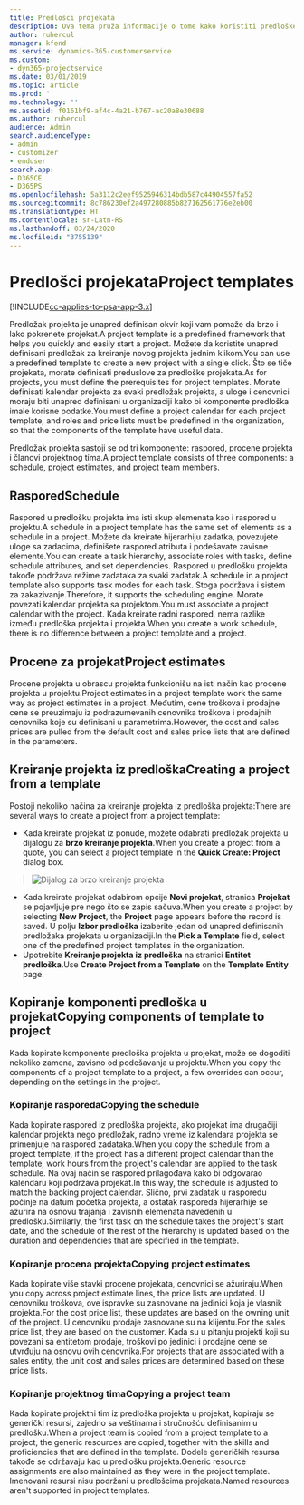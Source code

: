 ```yaml
---
title: Predlošci projekata
description: Ova tema pruža informacije o tome kako koristiti predloške projekta za brzo podešavanje projekta.
author: ruhercul
manager: kfend
ms.service: dynamics-365-customerservice
ms.custom:
- dyn365-projectservice
ms.date: 03/01/2019
ms.topic: article
ms.prod: ''
ms.technology: ''
ms.assetid: f0161bf9-af4c-4a21-b767-ac20a8e30688
ms.author: ruhercul
audience: Admin
search.audienceType:
- admin
- customizer
- enduser
search.app:
- D365CE
- D365PS
ms.openlocfilehash: 5a3112c2eef9525946314bdb587c44904557fa52
ms.sourcegitcommit: 8c786230ef2a497280885b827162561776e2eb00
ms.translationtype: HT
ms.contentlocale: sr-Latn-RS
ms.lasthandoff: 03/24/2020
ms.locfileid: "3755139"
---
```

# <a name="project-templates"></a><span data-ttu-id="fccf1-103">Predlošci projekata</span><span class="sxs-lookup"><span data-stu-id="fccf1-103">Project templates</span></span> 

[!INCLUDE[cc-applies-to-psa-app-3.x](../includes/cc-applies-to-psa-app-3x.md)]

<span data-ttu-id="fccf1-104">Predložak projekta je unapred definisan okvir koji vam pomaže da brzo i lako pokrenete projekat.</span><span class="sxs-lookup"><span data-stu-id="fccf1-104">A project template is a predefined framework that helps you quickly and easily start a project.</span></span> <span data-ttu-id="fccf1-105">Možete da koristite unapred definisani predložak za kreiranje novog projekta jednim klikom.</span><span class="sxs-lookup"><span data-stu-id="fccf1-105">You can use a predefined template to create a new project with a single click.</span></span> <span data-ttu-id="fccf1-106">Što se tiče projekata, morate definisati preduslove za predloške projekata.</span><span class="sxs-lookup"><span data-stu-id="fccf1-106">As for projects, you must define the prerequisites for project templates.</span></span> <span data-ttu-id="fccf1-107">Morate definisati kalendar projekta za svaki predložak projekta, a uloge i cenovnici moraju biti unapred definisani u organizaciji kako bi komponente predloška imale korisne podatke.</span><span class="sxs-lookup"><span data-stu-id="fccf1-107">You must define a project calendar for each project template, and roles and price lists must be predefined in the organization, so that the components of the template have useful data.</span></span>

<span data-ttu-id="fccf1-108">Predložak projekta sastoji se od tri komponente: raspored, procene projekta i članovi projektnog tima.</span><span class="sxs-lookup"><span data-stu-id="fccf1-108">A project template consists of three components: a schedule, project estimates, and project team members.</span></span>

## <a name="schedule"></a><span data-ttu-id="fccf1-109">Raspored</span><span class="sxs-lookup"><span data-stu-id="fccf1-109">Schedule</span></span>

<span data-ttu-id="fccf1-110">Raspored u predlošku projekta ima isti skup elemenata kao i raspored u projektu.</span><span class="sxs-lookup"><span data-stu-id="fccf1-110">A schedule in a project template has the same set of elements as a schedule in a project.</span></span> <span data-ttu-id="fccf1-111">Možete da kreirate hijerarhiju zadatka, povezujete uloge sa zadacima, definišete raspored atributa i podešavate zavisne elemente.</span><span class="sxs-lookup"><span data-stu-id="fccf1-111">You can create a task hierarchy, associate roles with tasks, define schedule attributes, and set dependencies.</span></span> <span data-ttu-id="fccf1-112">Raspored u predlošku projekta takođe podržava režime zadataka za svaki zadatak.</span><span class="sxs-lookup"><span data-stu-id="fccf1-112">A schedule in a project template also supports task modes for each task.</span></span> <span data-ttu-id="fccf1-113">Stoga podržava i sistem za zakazivanje.</span><span class="sxs-lookup"><span data-stu-id="fccf1-113">Therefore, it supports the scheduling engine.</span></span> <span data-ttu-id="fccf1-114">Morate povezati kalendar projekta sa projektom.</span><span class="sxs-lookup"><span data-stu-id="fccf1-114">You must associate a project calendar with the project.</span></span> <span data-ttu-id="fccf1-115">Kada kreirate radni raspored, nema razlike između predloška projekta i projekta.</span><span class="sxs-lookup"><span data-stu-id="fccf1-115">When you create a work schedule, there is no difference between a project template and a project.</span></span>

## <a name="project-estimates"></a><span data-ttu-id="fccf1-116">Procene za projekat</span><span class="sxs-lookup"><span data-stu-id="fccf1-116">Project estimates</span></span>

<span data-ttu-id="fccf1-117">Procene projekta u obrascu projekta funkcionišu na isti način kao procene projekta u projektu.</span><span class="sxs-lookup"><span data-stu-id="fccf1-117">Project estimates in a project template work the same way as project estimates in a project.</span></span> <span data-ttu-id="fccf1-118">Međutim, cene troškova i prodajne cene se preuzimaju iz podrazumevanih cenovnika troškova i prodajnih cenovnika koje su definisani u parametrima.</span><span class="sxs-lookup"><span data-stu-id="fccf1-118">However, the cost and sales prices are pulled from the default cost and sales price lists that are defined in the parameters.</span></span>

## <a name="creating-a-project-from-a-template"></a><span data-ttu-id="fccf1-119">Kreiranje projekta iz predloška</span><span class="sxs-lookup"><span data-stu-id="fccf1-119">Creating a project from a template</span></span>
 
<span data-ttu-id="fccf1-120">Postoji nekoliko načina za kreiranje projekta iz predloška projekta:</span><span class="sxs-lookup"><span data-stu-id="fccf1-120">There are several ways to create a project from a project template:</span></span>

- <span data-ttu-id="fccf1-121">Kada kreirate projekat iz ponude, možete odabrati predložak projekta u dijalogu za **brzo kreiranje projekta**.</span><span class="sxs-lookup"><span data-stu-id="fccf1-121">When you create a project from a quote, you can select a project template in the **Quick Create: Project** dialog box.</span></span>

> ![Dijalog za brzo kreiranje projekta](media/project-11.png)

- <span data-ttu-id="fccf1-123">Kada kreirate projekat odabirom opcije **Novi projekat**, stranica **Projekat** se pojavljuje pre nego što se zapis sačuva.</span><span class="sxs-lookup"><span data-stu-id="fccf1-123">When you create a project by selecting **New Project**, the **Project** page appears before the record is saved.</span></span> <span data-ttu-id="fccf1-124">U polju **Izbor predloška** izaberite jedan od unapred definisanih predložaka projekata u organizaciji.</span><span class="sxs-lookup"><span data-stu-id="fccf1-124">In the **Pick a Template** field, select one of the predefined project templates in the organization.</span></span>
- <span data-ttu-id="fccf1-125">Upotrebite **Kreiranje projekta iz predloška** na stranici **Entitet predloška**.</span><span class="sxs-lookup"><span data-stu-id="fccf1-125">Use **Create Project from a Template** on the **Template Entity** page.</span></span>

## <a name="copying-components-of-template-to-project"></a><span data-ttu-id="fccf1-126">Kopiranje komponenti predloška u projekat</span><span class="sxs-lookup"><span data-stu-id="fccf1-126">Copying components of template to project</span></span>

<span data-ttu-id="fccf1-127">Kada kopirate komponente predloška projekta u projekat, može se dogoditi nekoliko zamena, zavisno od podešavanja u projektu.</span><span class="sxs-lookup"><span data-stu-id="fccf1-127">When you copy the components of a project template to a project, a few overrides can occur, depending on the settings in the project.</span></span>

### <a name="copying-the-schedule"></a><span data-ttu-id="fccf1-128">Kopiranje rasporeda</span><span class="sxs-lookup"><span data-stu-id="fccf1-128">Copying the schedule</span></span>

<span data-ttu-id="fccf1-129">Kada kopirate raspored iz predloška projekta, ako projekat ima drugačiji kalendar projekta nego predložak, radno vreme iz kalendara projekta se primenjuje na raspored zadataka.</span><span class="sxs-lookup"><span data-stu-id="fccf1-129">When you copy the schedule from a project template, if the project has a different project calendar than the template, work hours from the project's calendar are applied to the task schedule.</span></span> <span data-ttu-id="fccf1-130">Na ovaj način se raspored prilagođava kako bi odgovarao kalendaru koji podržava projekat.</span><span class="sxs-lookup"><span data-stu-id="fccf1-130">In this way, the schedule is adjusted to match the backing project calendar.</span></span> <span data-ttu-id="fccf1-131">Slično, prvi zadatak u rasporedu počinje na datum početka projekta, a ostatak rasporeda hijerarhije se ažurira na osnovu trajanja i zavisnih elemenata navedenih u predlošku.</span><span class="sxs-lookup"><span data-stu-id="fccf1-131">Similarly, the first task on the schedule takes the project's start date, and the schedule of the rest of the hierarchy is updated based on the duration and dependencies that are specified in the template.</span></span> 

### <a name="copying-project-estimates"></a><span data-ttu-id="fccf1-132">Kopiranje procena projekta</span><span class="sxs-lookup"><span data-stu-id="fccf1-132">Copying project estimates</span></span> 

<span data-ttu-id="fccf1-133">Kada kopirate više stavki procene projekata, cenovnici se ažuriraju.</span><span class="sxs-lookup"><span data-stu-id="fccf1-133">When you copy across project estimate lines, the price lists are updated.</span></span> <span data-ttu-id="fccf1-134">U cenovniku troškova, ove ispravke su zasnovane na jedinici koja je vlasnik projekta.</span><span class="sxs-lookup"><span data-stu-id="fccf1-134">For the cost price list, these updates are based on the owning unit of the project.</span></span> <span data-ttu-id="fccf1-135">U cenovniku prodaje zasnovane su na klijentu.</span><span class="sxs-lookup"><span data-stu-id="fccf1-135">For the sales price list, they are based on the customer.</span></span> <span data-ttu-id="fccf1-136">Kada su u pitanju projekti koji su povezani sa entitetom prodaje, troškovi po jedinici i prodajne cene se utvrđuju na osnovu ovih cenovnika.</span><span class="sxs-lookup"><span data-stu-id="fccf1-136">For projects that are associated with a sales entity, the unit cost and sales prices are determined based on these price lists.</span></span>

### <a name="copying-a-project-team"></a><span data-ttu-id="fccf1-137">Kopiranje projektnog tima</span><span class="sxs-lookup"><span data-stu-id="fccf1-137">Copying a project team</span></span>

<span data-ttu-id="fccf1-138">Kada kopirate projektni tim iz predloška projekta u projekat, kopiraju se generički resursi, zajedno sa veštinama i stručnošću definisanim u predlošku.</span><span class="sxs-lookup"><span data-stu-id="fccf1-138">When a project team is copied from a project template to a project, the generic resources are copied, together with the skills and proficiencies that are defined in the template.</span></span> <span data-ttu-id="fccf1-139">Dodele generičkih resursa takođe se održavaju kao u predlošku projekta.</span><span class="sxs-lookup"><span data-stu-id="fccf1-139">Generic resource assignments are also maintained as they were in the project template.</span></span> <span data-ttu-id="fccf1-140">Imenovani resursi nisu podržani u predlošcima projekata.</span><span class="sxs-lookup"><span data-stu-id="fccf1-140">Named resources aren't supported in project templates.</span></span>
